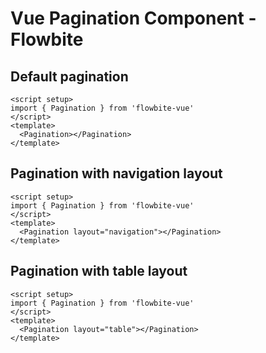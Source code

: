 <script setup>
import PaginationExample from './pagination/examples/PaginationExample.vue';
import PaginationNavigationExample from './pagination/examples/PaginationNavigationExample.vue';
import PaginationTableExample from './pagination/examples/PaginationTableExample.vue';
</script>
# Vue Pagination Component - Flowbite

## Default pagination

```vue
<script setup>
import { Pagination } from 'flowbite-vue'
</script>
<template>
  <Pagination></Pagination>
</template>
```

<PaginationExample />

## Pagination with navigation layout

```vue
<script setup>
import { Pagination } from 'flowbite-vue'
</script>
<template>
  <Pagination layout="navigation"></Pagination>
</template>
```

<PaginationNavigationExample />

## Pagination with table layout

```vue
<script setup>
import { Pagination } from 'flowbite-vue'
</script>
<template>
  <Pagination layout="table"></Pagination>
</template>
```

<PaginationTableExample />
